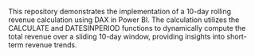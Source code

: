 This repository demonstrates the implementation of a 10-day rolling revenue calculation using DAX in Power BI. The calculation utilizes the CALCULATE and DATESINPERIOD functions to dynamically compute the total revenue over a sliding 10-day window, providing insights into short-term revenue trends.
